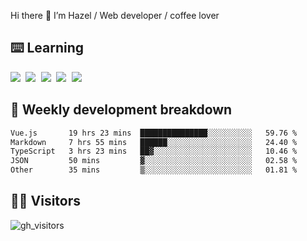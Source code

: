 
Hi there 👋 I’m Hazel / Web developer / coffee lover

## ⌨️ Learning

<samp>
 <a href="https://github.com/vuejs/core"><img src="https://api.iconify.design/logos:vue.svg" /></a>
  <a href="https://github.com/vuejs/core"><img src="https://api.iconify.design/logos:react.svg" /></a>
  <a href="https://github.com/vitejs/vite"><img src="https://api.iconify.design/logos:vitejs.svg" /></a>
  <a href="https://github.com/microsoft/TypeScript"><img src="https://api.iconify.design/logos:typescript-icon.svg" /></a> 
  <a href="https://github.com/unocss/unocss"><img src="https://api.iconify.design/logos:unocss.svg" /></a>
  

</samp>


## 🦀 Weekly development breakdown

<!--START_SECTION:waka-->

```txt
Vue.js       19 hrs 23 mins  ███████████████░░░░░░░░░░   59.76 %
Markdown     7 hrs 55 mins   ██████░░░░░░░░░░░░░░░░░░░   24.40 %
TypeScript   3 hrs 23 mins   ██▓░░░░░░░░░░░░░░░░░░░░░░   10.46 %
JSON         50 mins         ▓░░░░░░░░░░░░░░░░░░░░░░░░   02.58 %
Other        35 mins         ▒░░░░░░░░░░░░░░░░░░░░░░░░   01.81 %
```

<!--END_SECTION:waka-->
## 👬🏻 Visitors

![gh_visitors](https://profile-counter.glitch.me/Hazel-Lin/count.svg)

